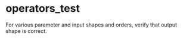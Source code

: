 # operators_test

For various parameter and input shapes and orders, verify that output shape is correct.
